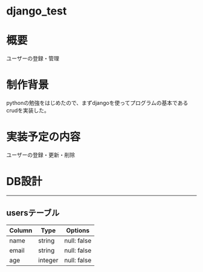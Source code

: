 # django_test
# 概要
ユーザーの登録・管理
# 制作背景
pythonの勉強をはじめたので、まずdjangoを使ってプログラムの基本であるcrudを実装した。
# 実装予定の内容
ユーザーの登録・更新・削除
# DB設計

------------------------------------
## usersテーブル

|Column|Type|Options|
|------|----|-------|
|name|string|null: false|
|email|string|null: false|
|age|integer|null: false|


